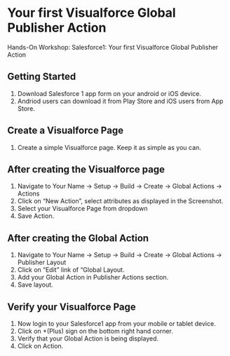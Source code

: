 Your first Visualforce Global Publisher Action
===================================
Hands-On Workshop: Salesforce1: Your first Visualforce Global Publisher Action

Getting Started
-----------------------------------
1. Download Salesforce 1 app form on your android or iOS device.
2. Andriod users can download it from Play Store and iOS users from App Store.

Create a Visualforce Page
----------------------------------
 1. Create a simple Visualforce page. Keep it as simple as you can.

After creating the Visualforce page
------------------------------------
1. Navigate to Your Name -> Setup -> Build -> Create -> Global Actions -> Actions
2. Click on “New  Action”, select attributes as displayed in the Screenshot. 
3. Select your Visualforce Page from dropdown
4. Save Action.

After creating the Global Action
--------------------------------
1. Navigate to Your Name -> Setup -> Build -> Create -> Global Actions -> Publisher Layout
2. Click on “Edit” link of “Global Layout.
3. Add your Global Action in Publisher Actions section.
4. Save layout.

Verify your Visualforce Page
-------------------------------
1. Now login to your Salesforce1  app from your mobile or tablet device.
2. Click on +(Plus) sign on the bottom right hand corner.
3. Verify that your Global Action is being displayed. 
4. Click on Action.